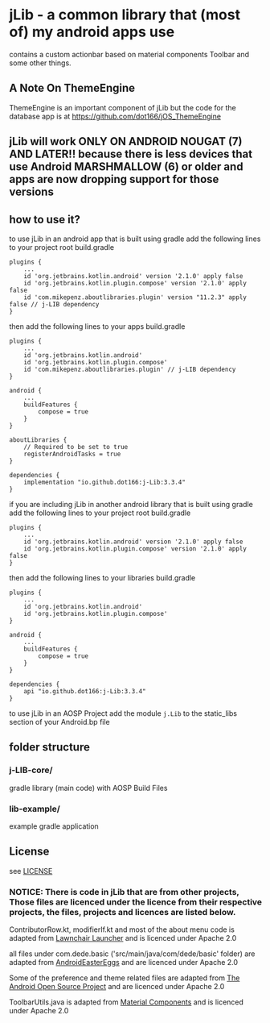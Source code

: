 # jLib - a common library that (most of) my android apps use

contains a custom actionbar based on material components Toolbar and some other things.

## A Note On ThemeEngine

ThemeEngine is an important component of jLib but the code for the database app is at https://github.com/dot166/jOS_ThemeEngine

## jLib will work ONLY ON ANDROID NOUGAT (7) AND LATER!! because there is less devices that use Android MARSHMALLOW (6) or older and apps are now dropping support for those versions

## how to use it?

to use jLib in an android app that is built using gradle add the following lines to your project root build.gradle
```
plugins {
    ...
    id 'org.jetbrains.kotlin.android' version '2.1.0' apply false
    id 'org.jetbrains.kotlin.plugin.compose' version '2.1.0' apply false
    id 'com.mikepenz.aboutlibraries.plugin' version "11.2.3" apply false // j-LIB dependency
}
```

then add the following lines to your apps build.gradle
```
plugins {
    ...
    id 'org.jetbrains.kotlin.android'
    id 'org.jetbrains.kotlin.plugin.compose'
    id 'com.mikepenz.aboutlibraries.plugin' // j-LIB dependency
}

android {
    ...
    buildFeatures {
        compose = true
    }
}

aboutLibraries {
    // Required to be set to true
    registerAndroidTasks = true
}

dependencies {
    implementation "io.github.dot166:j-Lib:3.3.4"
}
```

if you are including jLib in another android library that is built using gradle add the following lines to your project root build.gradle
```
plugins {
    ...
    id 'org.jetbrains.kotlin.android' version '2.1.0' apply false
    id 'org.jetbrains.kotlin.plugin.compose' version '2.1.0' apply false
}
```

then add the following lines to your libraries build.gradle
```
plugins {
    ...
    id 'org.jetbrains.kotlin.android'
    id 'org.jetbrains.kotlin.plugin.compose'
}

android {
    ...
    buildFeatures {
        compose = true
    }
}

dependencies {
    api "io.github.dot166:j-Lib:3.3.4"
}
```

to use jLib in an AOSP Project add the module ```j.Lib``` to the static_libs section of your Android.bp file


## folder structure

### j-LIB-core/

gradle library (main code) with AOSP Build Files

### lib-example/

example gradle application

## License

see [LICENSE](LICENSE)

### NOTICE: There is code in jLib that are from other projects, Those files are licenced under the licence from their respective projects, the files, projects and licences are listed below.

ContributorRow.kt, modifierIf.kt and most of the about menu code is adapted from [Lawnchair Launcher](https://github.com/LawnchairLauncher/lawnchair) and is licenced under Apache 2.0

all files under com.dede.basic ('src/main/java/com/dede/basic' folder) are adapted from [AndroidEasterEggs](https://github.com/hushenghao/AndroidEasterEggs) and are licenced under Apache 2.0

Some of the preference and theme related files are adapted from [The Android Open Source Project](https://source.android.com/) and are licenced under Apache 2.0

ToolbarUtils.java is adapted from [Material Components](https://github.com/material-components/material-components-android) and is licenced under Apache 2.0
